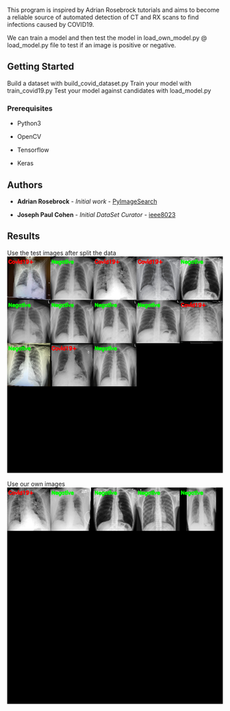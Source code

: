 This program is inspired by Adrian Rosebrock tutorials and aims to become a reliable source of automated detection of CT and RX scans to find infections caused by COVID19. 

We can train a model and then test the model in load_own_model.py @ load_model.py file to test if an image is positive or negative.

## Getting Started

Build a dataset with build_covid_dataset.py
Train your model with train_covid19.py
Test your model against candidates with load_model.py

### Prerequisites

- Python3

- OpenCV

- Tensorflow

- Keras
## Authors

* **Adrian Rosebrock** - *Initial work* - [PyImageSearch](https://github.com/jrosebr1)

* **Joseph Paul Cohen** - *Initial DataSet Curator* - [ieee8023](https://github.com/ieee8023)

## Results

Use the test images after split the data
![](result_2.png)

Use our own images
![](result_1.png)

